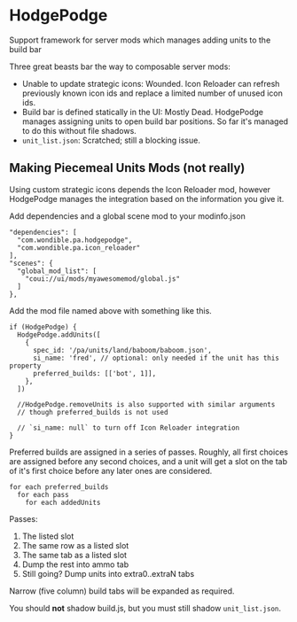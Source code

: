 # HodgePodge

Support framework for server mods which manages adding units to the build bar

Three great beasts bar the way to composable server mods:

- Unable to update strategic icons: Wounded. Icon Reloader can refresh previously known icon ids and replace a limited number of unused icon ids.
- Build bar is defined statically in the UI: Mostly Dead. HodgePodge manages assigning units to open build bar positions. So far it's managed to do this without file shadows.
- `unit_list.json`: Scratched; still a blocking issue.

## Making Piecemeal Units Mods (not really)

Using custom strategic icons depends the Icon Reloader mod, however HodgePodge manages the integration based on the information you give it.

Add dependencies and a global scene mod to your modinfo.json

    "dependencies": [
      "com.wondible.pa.hodgepodge",
      "com.wondible.pa.icon_reloader"
    ],
    "scenes": {
      "global_mod_list": [
        "coui://ui/mods/myawesomemod/global.js"
      ]
    },

Add the mod file named above with something like this.

    if (HodgePodge) {
      HodgePodge.addUnits([
        {
          spec_id: '/pa/units/land/baboom/baboom.json',
          si_name: 'fred', // optional: only needed if the unit has this property
          preferred_builds: [['bot', 1]],
        },
      ])

      //HodgePodge.removeUnits is also supported with similar arguments
      // though preferred_builds is not used

      // `si_name: null` to turn off Icon Reloader integration
    }

Preferred builds are assigned in a series of passes. Roughly, all first choices are assigned before any second choices, and a unit will get a slot on the tab of it's first choice before any later ones are considered.

    for each preferred_builds
      for each pass
        for each addedUnits

Passes: 

1. The listed slot
2. The same row as a listed slot
3. The same tab as a listed slot
4. Dump the rest into ammo tab
5. Still going? Dump units into extra0..extraN tabs

Narrow (five column) build tabs will be expanded as required.

You should **not** shadow build.js, but you must still shadow `unit_list.json`.
